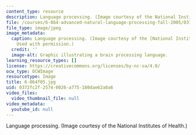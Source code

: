 ```yaml
---
content_type: resource
description: Language processing. (Image courtesy of the National Institutes of Health.)
file: /courses/6-864-advanced-natural-language-processing-fall-2005/0372fc2f25740026a775180dae62a8a6_6-864f05.jpg
file_type: image/jpeg
image_metadata:
  caption: Language processing. (Image courtesy of the [National Institutes of Health](http://www.nih.gov/).
    Used with permission.)
  credit: ''
  image-alt: Graphic illustrating a brain processing language.
learning_resource_types: []
license: https://creativecommons.org/licenses/by-nc-sa/4.0/
ocw_type: OCWImage
resourcetype: Image
title: 6-864f05.jpg
uid: 0372fc2f-2574-0026-a775-180dae62a8a6
video_files:
  video_thumbnail_file: null
video_metadata:
  youtube_id: null
---
```

Language processing. (Image courtesy of the National Institutes of Health.)